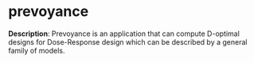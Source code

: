 # prevoyance

**Description**: Prevoyance is an application that can compute D-optimal designs for Dose-Response design which can be described by a general family of models.
